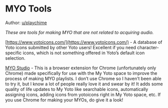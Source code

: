 # MYO Tools

Author: [u/playchime](https://www.reddit.com/u/playchime)

*These are tools for making MYO that are not related to acquiring audio.*

[https://www.yotoicons.com/](https://www.yotoicons.com/) - A database of Yoto icons submitted by other Yoto users! Excellent if you need character-specific icons, which is not something offered in Yoto’s default icon selection.
  
[MYO Studio](https://chromewebstore.google.com/detail/myo-studio/olloopaapdodegpcacjmgdjaphggfgoj) - This is a browser extension for Chrome (unfortunately only Chrome) made specifically for use with the My Yoto space to improve the process of making MYO playlists. I don’t use Chrome so I haven’t been able to try it, but I know a lot of people really love it and swear by it! It adds some quality of life updates to My Yoto like searchable icons, automatically assigning icons, adding icons from yotoicons right in My Yoto space, etc. If you use Chrome for making your MYOs, do give it a look!